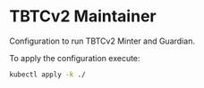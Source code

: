 # TBTCv2 Maintainer

Configuration to run TBTCv2 Minter and Guardian.

To apply the configuration execute:

```sh
kubectl apply -k ./
```

